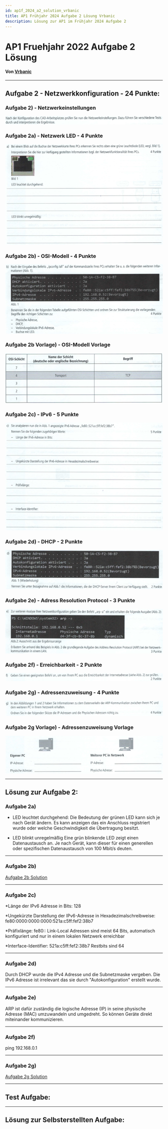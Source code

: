 ```yaml
---
id: ap1f_2024_a2_solution_vrbanic
title: AP1 Frühjahr 2024 Aufgabe 2 Lösung Vrbanic
description: Lösung zur AP1 im Frühjahr 2024 Aufgabe 2
---
```


# AP1 Fruehjahr 2022 Aufgabe 2 Lösung
#### Von [Vrbanic](../../../user/Auszubildende%20Michel/vrbanic.md)

----

## Aufgabe 2 - Netzwerkkonfiguration - 24 Punkte:
### Aufgabe 2) - Netzwerkeinstellungen
![Aufgabe 2 Situation](/img/AP1/2024/ap1f_2024/AP1_2024_Fruehjahr_Aufgabe2_Situation.png)
### Aufgabe 2a) - Netzwerk LED - 4 Punkte
![Aufgabe 2a](/img/AP1/2024/ap1f_2024/AP1_2024_Fruehjahr_Aufgabe2a.png)
### Aufgabe 2b) - OSI-Modell - 4 Punkte
![Aufgabe 2b](/img/AP1/2024/ap1f_2024/AP1_2024_Fruehjahr_Aufgabe2b.png)
### Aufgabe 2b Vorlage) - OSI-Modell Vorlage
![Aufgabe 2b Vorlage](/img/AP1/2024/ap1f_2024/AP1_2024_Fruehjahr_Aufgabe2b_Vorgabe.png)
### Aufgabe 2c) - IPv6 - 5 Punkte
![Aufgabe 2c](/img/AP1/2024/ap1f_2024/AP1_2024_Fruehjahr_Aufgabe2c.png)
### Aufgabe 2d) - DHCP - 2 Punkte
![Aufgabe 2d](/img/AP1/2024/ap1f_2024/AP1_2024_Fruehjahr_Aufgabe2d.png)
### Aufgabe 2e) - Adress Resolution Protocol - 3 Punkte
![Aufgabe 2e](/img/AP1/2024/ap1f_2024/AP1_2024_Fruehjahr_Aufgabe2e.png)
### Aufgabe 2f) - Erreichbarkeit - 2 Punkte
![Aufgabe 2f](/img/AP1/2024/ap1f_2024/AP1_2024_Fruehjahr_Aufgabe2f.png)
### Aufgabe 2g) - Adressenzuweisung - 4 Punkte
![Aufgabe 2g](/img/AP1/2024/ap1f_2024/AP1_2024_Fruehjahr_Aufgabe2g.png)
### Aufgabe 2g Vorlage) - Adressenzuweisung Vorlage
![Aufgabe 2g Vorlage](/img/AP1/2024/ap1f_2024/AP1_2024_Fruehjahr_Aufgabe2g_Vorgabe.png)

----

## Lösung zur Aufgabe 2:
### Aufgabe 2a)
* LED leuchtet durchgehend:
Die Bedeutung der grünen LED kann sich je nach Gerät ändern. Es kann anzeigen das ein Anschluss registriert wurde oder welche Geschwindigkeit die Übertragung besitzt.

* LED blinkt unregelmäßig
Eine grün blinkende LED zeigt einen Datenaustausch an. Je nach Gerät, kann dieser für einen generellen oder spezifischen Datenaustausch von 100 Mbit/s deuten.

---

### Aufgabe 2b)
[Aufgabe 2b Solution](/img/AP1/2024/ap1f_2024/solution/AP1_2024_Fruehjahr_Aufgabe2b_Solution_Vrbanic.png)

---

### Aufgabe 2c)
*Länge der IPv6 Adresse in Bits:
128

*Ungekürzte Darstellung der IPv6-Adresse in Hexadezimalschreibweise:
fe80:0000:0000:0000:521a:c5ff:fef2:38b7

*Präfixlänge:
fe80::
Link-Local Adressen sind meist 64 Bits, automatisch konfiguriert und nur in einem lokalen Netzwerk erreichbar

*Interface-Identifier:
521a:c5ff:fef2:38b7
Restbits sind 64

---

### Aufgabe 2d)
Durch DHCP wurde die IPv4 Adresse und die Subnetzmaske vergeben. Die IPv6 Adresse ist irrelevant das sie durch "Autokonfiguration" erstellt wurde.

---

### Aufgabe 2e)
ARP ist dafür zuständig die logische Adresse (IP) in seine physische Adresse (MAC) umzuwandeln und umgedreht. So können Geräte direkt miteinander kommunizieren.

---

### Aufgabe 2f)
ping 192.168.0.1

---

### Aufgabe 2g)
[Aufgabe 2g Solution](/img/AP1/2024/ap1f_2024/solution/AP1_2024_Fruehjahr_Aufgabe2g_Solution_Vrbanic.png)

----

## Test Aufgabe:

----

## Lösung zur Selbsterstellten Aufgabe:
